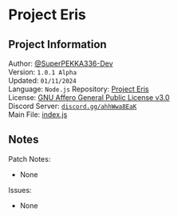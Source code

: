 **Project Eris**
===

## **Project Information**

Author: [@SuperPEKKA336-Dev](https://github.com/SuperPEKKA336-Dev)  
Version: `1.0.1 Alpha`  
Updated: `01/11/2024`  
Language: `Node.js`
Repository: [Project Eris](https://github.com/SuperPEKKA336-Dev/Project-Eris_v1.0.1a_release)   
License: [GNU Affero General Public License v3.0](LICENSE)    
Discord Server: [`discord.gg/ahhWwa8EaK`](https://discord.gg/ahhWwa8EaK)    
Main File: [index.js](discord-bot/index.js)

## **Notes**

Patch Notes:
- None

Issues:
- None
